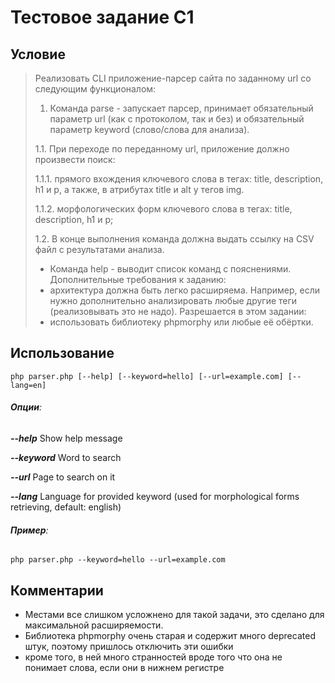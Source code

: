
# Тестовое задание С1


## Условие
>Реализовать CLI приложение-парсер сайта по заданному url со следующим функционалом:
>1. Команда parse - запускает парсер, принимает обязательный параметр url (как с протоколом, так и без) и обязательный параметр keyword (слово/слова для анализа).
>
>1.1. При переходе по переданному url, приложение должно произвести поиск:
>
>1.1.1. прямого вхождения ключевого слова в тегах: title, description, h1 и p, а также, в атрибутах title и alt у тегов img.
>
>1.1.2. морфологических форм ключевого слова в тегах: title, description, h1 и p;
>
>1.2. В конце выполнения команда должна выдать ссылку на CSV файл с результатами анализа.
>
>- Команда help - выводит список команд с пояснениями.
>Дополнительные требования к заданию:
>- архитектура должна быть легко расширяема.
> Например, если нужно дополнительно анализировать любые другие теги (реализовывать это не надо).
>Разрешается в этом задании:
>- использовать библиотеку phpmorphy или любые её обёртки.


## Использование

```php parser.php [--help] [--keyword=hello] [--url=example.com] [--lang=en]```

###### **Опции**:

**_--help_**      Show help message

**_--keyword_**   Word to search

**_--url_**       Page to search on it

_**--lang**_      Language for provided keyword (used for morphological forms retrieving, default: english)

###### **Пример**:
```php parser.php --keyword=hello --url=example.com```


## Комментарии
- Местами все слишком усложнено для такой задачи, это сделано для максимальной расширяемости.
- Библиотека phpmorphy очень старая и содержит много deprecated штук, поэтому пришлось отключить эти ошибки
- кроме того, в ней много странностей вроде того что она не понимает слова, если они в нижнем регистре
